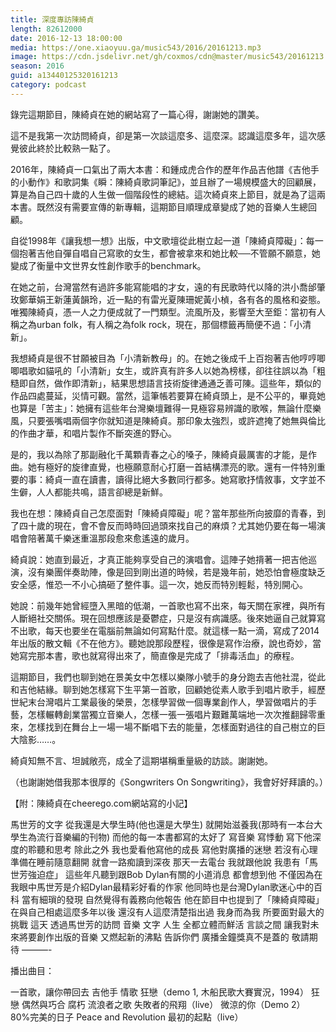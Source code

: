 ```yaml
---
title: 深度專訪陳綺貞
length: 82612000
date: 2016-12-13 18:00:00
media: https://one.xiaoyuu.ga/music543/2016/20161213.mp3
image: https://cdn.jsdelivr.net/gh/coxmos/cdn@master/music543/20161213.png
season: 2016
guid: a13440125320161213
category: podcast
---
```


錄完這期節目，陳綺貞在她的網站寫了一篇心得，謝謝她的讚美。

這不是我第一次訪問綺貞，卻是第一次談這麼多、這麼深。認識這麼多年，這次感覺彼此終於比較熟一點了。

2016年，陳綺貞一口氣出了兩大本書：和鍾成虎合作的歷年作品吉他譜《吉他手的小動作》和歌詞集《瞬：陳綺貞歌詞筆記》，並且辦了一場規模盛大的回顧展，算是為自己四十歲的人生做一個階段性的總結。這次綺貞來上節目，就是為了這兩本書。既然沒有需要宣傳的新專輯，這期節目順理成章變成了她的音樂人生總回顧。

自從1998年《讓我想一想》出版，中文歌壇從此樹立起一道「陳綺貞障礙」：每一個抱著吉他自彈自唱自己寫歌的女生，都會被拿來和她比較──不管願不願意，她變成了衡量中文世界女性創作歌手的benchmark。

在她之前，台灣當然有過許多能寫能唱的才女，遠的有民歌時代以降的洪小喬邰肇玫鄭華娟王新蓮黃韻玲，近一點的有雷光夏陳珊妮黃小楨，各有各的風格和姿態。唯獨陳綺貞，憑一人之力便成就了一門類型。流風所及，影響至大至鉅：當初有人稱之為urban folk，有人稱之為folk rock，現在，那個標籤再簡便不過：「小清新」。

我想綺貞是很不甘願被目為「小清新教母」的。在她之後成千上百抱著吉他哼哼唧唧唱歌如貓吼的「小清新」女生，或許真有許多人以她為榜樣，卻往往誤以為「粗糙即自然，做作即清新」，結果思想語言技術旋律通通乏善可陳。這些年，類似的作品四處蔓延，災情可觀。當然，這筆帳若要算在綺貞頭上，是不公平的，畢竟她也算是「苦主」：她擁有這些年台灣樂壇難得一見極容易辨識的歌喉，無論什麼樂風，只要張嘴唱兩個字你就知道是陳綺貞。那印象太強烈，或許遮掩了她無與倫比的作曲才華，和唱片製作不斷突進的野心。

是的，我以為除了那副融化千萬顆青春之心的嗓子，陳綺貞最厲害的才能，是作曲。她有極好的旋律直覺，也極願意耐心打磨一首結構漂亮的歌。還有一件特別重要的事：綺貞一直在讀書，讀得比絕大多數同行都多。她寫歌抒情敘事，文字並不生僻，人人都能共鳴，語言卻總是新鮮。

我也在想：陳綺貞自己怎麼面對「陳綺貞障礙」呢？當年那些所向披靡的青春，到了四十歲的現在，會不會反而時時回過頭來找自己的麻煩？尤其她仍要在每一場演唱會陪著萬千樂迷重溫那段愈來愈遙遠的歲月。

綺貞說：她直到最近，才真正能夠享受自己的演唱會。這陣子她揹著一把吉他巡演，沒有樂團伴奏助陣，像是回到剛出道的時候，若是幾年前，她恐怕會極度缺乏安全感，惟恐一不小心搞砸了整件事。這一次，她反而特別輕鬆，特別開心。

她說：前幾年她曾經墮入黑暗的低潮，一首歌也寫不出來，每天關在家裡，與所有人斷絕社交關係。現在回想應該是憂鬱症，只是沒有病識感。後來她逼自己就算寫不出歌，每天也要坐在電腦前無論如何寫點什麼。就這樣一點一滴，寫成了2014年出版的散文輯《不在他方》。聽她說那段歷程，很像是寫作治療，說也奇妙，當她寫完那本書，歌也就寫得出來了，簡直像是完成了「排毒活血」的療程。

這期節目，我們也聊到她在景美女中怎樣以樂隊小號手的身分跑去吉他社混，從此和吉他結緣。聊到她怎樣寫下生平第一首歌，回顧她從素人歌手到唱片歌手，經歷世紀末台灣唱片工業最後的榮景，怎樣學習做一個專業創作人，學習做唱片的手藝，怎樣輾轉創業當獨立音樂人，怎樣一張一張唱片艱難萬端地一次次推翻歸零重來，怎樣找到在舞台上一場一場不斷唱下去的能量，怎樣面對過往的自己樹立的巨大陰影……。

綺貞知無不言、坦誠敞亮，成全了這期堪稱重量級的訪談。謝謝她。

（也謝謝她借我那本很厚的《Songwriters On Songwriting》，我會好好拜讀的。）

【附：陳綺貞在cheerego.com網站寫的小記】

馬世芳的文字
從我還是大學生時(他也還是大學生)
就開始滋養我(那時有一本台大學生為流行音樂編的刊物)
而他的每一本書都寫的太好了
寫音樂 寫悸動 寫下他深度的聆聽和思考
除此之外
我也愛看他寫他的成長
寫他對廣播的迷戀
若沒有心理準備在睡前隨意翻開
就會一路痴讀到深夜
那天一去電台
我就跟他說
我患有「馬世芳強迫症」
這些年凡聽到跟Bob Dylan有關的小道消息
都會想到他
不僅因為在我眼中馬世芳是介紹Dylan最精彩好看的作家
他同時也是台灣Dylan歌迷心中的百科
當有細瑣的發現
自然覺得有義務向他報告
他在節目中也提到了「陳綺貞障礙」
在與自己相處這麼多年以後
還沒有人這麼清楚指出過 我身而為我
所要面對最大的挑戰
這天
透過馬世芳的訪問
音樂 文字 人生
全都立體而鮮活
言談之間
讓我對未來將要創作出版的音樂
又燃起新的沸點
告訴你們
廣播金鐘獎真不是蓋的
敬請期待
———-

播出曲目：

一首歌，讓你帶回去
吉他手
情歌
狂戀（demo 1, 木船民歌大賽實況，1994）
狂戀
偶然與巧合
腐朽
流浪者之歌
失敗者的飛翔（live）
微涼的你（Demo 2）
80%完美的日子
Peace and Revolution
最初的起點（live）

